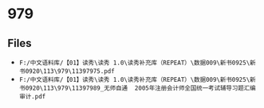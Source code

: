 # 979

## Files

- `F:/中文语料库/【01】读秀\读秀 1.0\读秀补充库（REPEAT）\数据009\新书0925\新书0920\113\979\11397975.pdf`
- `F:/中文语料库/【01】读秀\读秀 1.0\读秀补充库（REPEAT）\数据009\新书0925\新书0920\113\979\11397989_无师自通  2005年注册会计师全国统一考试辅导习题汇编  审计.pdf`
